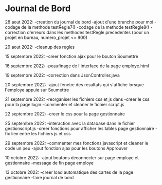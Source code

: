 # Journal de Bord

28 aout 2022:
-creation du journal de bord
-ajout d'une branche pour moi
-codage de la methode testRegle7()
-codage de la methode testRegle8()
-correction d'erreurs dans les methodes testRegle precedentes (pour un projet en bureau, numero_projet <= 900)

29 aout 2022:
-cleanup des regles

15 septembre 2022:
-creer fonction ajax pour le bouton Soumettre

16 septembre 2022:
-peaufinage de l'interface de la page employe.html

19 septembre 2022:
-correction dans JsonController.java

20 septembre 2022:
-ajout fenetre des resultats qui s'affiche lorsque l'employe appuie sur Soumettre

21 septembre 2022:
-reorganiser les fichiers css et js dans
-creer le css pour la page login
-commenter et cleaner le fichier script.js

22 septembre 2022:
-creer le css pour la page gestionnaire

25 septembre 2022:
-interaction avec la database dans le fichier gestionscript.js
-creer fonctions pour afficher les tables page gestionnaire
-fix lien entre les fichiers js et css

29 septembre 2022:
-commenter mes fonctions javascript et cleaner le code un peu
-ajout fonction ajax pour les boutons Approuver

10 octobre 2022:
-ajout boutons deconnecter sur page employe et gestionnaire
-message de fin page employe

13 octobre 2022:
-creer load automatique des cartes de la page gestionnaire
-faire journal de bord
